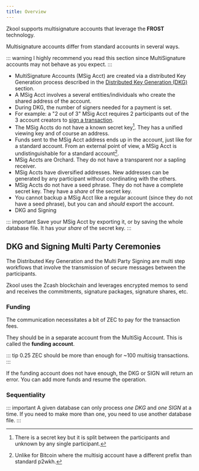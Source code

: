 ```yaml
---
title: Overview
---
```


Zkool supports multisignature accounts that leverage the **FROST** technology.

Multisignature accounts differ from standard accounts in several ways.

::: warning
I highly recommend you read this section since MultiSignature
accounts may not behave as you expect.
:::

- MultiSignature Accounts (MSig Acct) are created via a distributed
Key Generation process described in the [Distributed Key Generation (DKG)](./dkg.md) section.
- A MSig Acct involves a several entities/individuals who create the shared
  address of the account.
- During DKG, the number of signers needed for a payment is set.
- For example: a "2 out of 3" MSig Acct requires 2 participants out of the 3
  account creators to [sign a transaction](./mpc.md).
- The MSig Accts do not have a known secret key[^1]. They has a unified viewing key
  and of course an address.
- Funds sent to the MSig Acct address ends up in the account, just like for a
  standard account. From an external point of view, a MSig Acct is
  undistinguishable for a standard account[^2].
- MSig Accts are Orchard. They do not have a transparent nor a sapling receiver.
- MSig Accts have diversified addresses. New addresses can be generated by any
  participant without coordinating with the others.
- MSig Accts do not have a seed phrase. They do not have a complete secret key. They have
  a *share* of the secret key.
- You cannot backup a MSig Acct like a regular account (since they do not have a
  seed phrase), but you can and *should* export the account.
- DKG and Signing

::: important
Save your MSig Acct by exporting it, or by saving the whole database file.
It has your *share* of the secret key.
:::

## DKG and Signing Multi Party Ceremonies

The Distributed Key Generation and the Multi Party Signing are multi step
workflows that involve the transmission of secure messages between the
participants.

Zkool uses the Zcash blockchain and leverages encrypted memos to send and
receives the commitments, signature packages, signature shares, etc.

### Funding

The communication necessitates a bit of ZEC to pay for the transaction fees.

They should be in a separate account from the MultiSig Account. This is called
the **funding account**.

::: tip
0.25 ZEC should be more than enough for ~100 multisig transactions.
:::

If the funding account does not have enough, the DKG or SIGN will return an
error. You can add more funds and resume the operation.

### Sequentiality

::: important
A given database can only process *one DKG* and *one SIGN* at a time.
If you need to make more than one, you need to use another database file.
:::

[^1]: There is a secret key but it is split between the participants and unknown
    by any single participant.
[^2]: Unlike for Bitcoin where the multisig account have a different prefix than
    standard p2wkh.